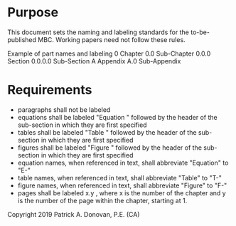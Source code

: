 # Purpose
This document sets the naming and labeling standards for the to-be-published MBC. Working papers need not follow these rules.

Example of part names and labeling
0 Chapter
0.0 Sub-Chapter
0.0.0 Section
0.0.0.0 Sub-Section
A Appendix
A.0 Sub-Appendix

# Requirements
- paragraphs shall not be labeled
- equations shall be labeled "Equation " followed by the header of the sub-section in which they are first specified
- tables shall be labeled "Table " followed by the header of the sub-section in which they are first specified
- figures shall be labeled "Figure " followed by the header of the sub-section in which they are first specified
- equation names, when referenced in text, shall abbreviate "Equation" to "E-"
- table names, when referenced in text, shall abbreviate "Table" to "T-"
- figure names, when referenced in text, shall abbreviate "Figure" to "F-"
- pages shall be labeled x.y , where x is the number of the chapter and y is the number of the page within the chapter, starting at 1.

Copyright 2019 Patrick A. Donovan, P.E. (CA)
